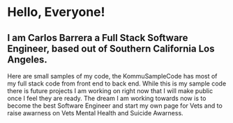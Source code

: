 # Hello, Everyone!

<h2>I am Carlos Barrera a Full Stack Software Engineer, based out of Southern California Los Angeles.</h2>

Here are small samples of my code, the KommuSampleCode has most of my full stack code from front end to back end. 
While this is my sample code there is future projects I am working on right now that I will make public once I feel they are ready.
The dream I am working towards now is to become the best Software Engineer and start my own page for Vets and to raise awarness on
Vets Mental Health and Suicide Awarness.


